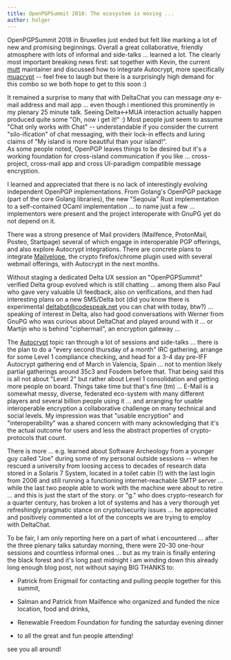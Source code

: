 ```yaml
---
title: OpenPGPSummit 2018: The ecosystem is moving ... 
author: holger
---
```


OpenPGPSummit 2018 in Bruxelles just ended but felt like marking a lot
of new and promising beginnings. Overall a great collaborative, friendly
atmosphere with lots of informal and side-talks ...  learned a lot. 
The clearly most important breaking news first: sat together with Kevin, 
the current [mutt](https://mutt.org) maintainer and discussed how to integrate
Autocrypt, more specifically [muacrypt](https://github.com/hpk42/muacrypt) -- 
feel free to laugh but there is a surprisingly high demand for this 
combo so we both hope to get to this soon :)

It remained a surprise to many that with DeltaChat you can message *any* 
e-mail address and mail app ... even though i mentioned this prominently in my
plenary 25 minute talk. Seeing Delta<->MUA interaction actually happen 
produced quite some "Oh, now i get it!" :) Most people just seem to assume 
"Chat only works with Chat" -- understandable if you consider the
current "silo-ification" of chat messaging, with their lock-in effects
and luring claims of "My island is more beautiful than your island!".  
As some people noted, OpenPGP leaves things to be desired but it's a
working foundation for cross-island communication if you like ... 
cross-project, cross-mail app and cross UI-paradigm compatible 
message encryption.

I learned and appreciated that there is no lack of interestingly evolving 
independent OpenPGP implementations.  From Golang's OpenPGP
package (part of the core Golang libraries), the new "Seqouia" Rust
implementation to a self-contained OCaml implementation ... to name
just a few ... implementors were present and the project interoperate 
with GnuPG yet do not depend on it.

There was a strong presence of Mail providers (Mailfence, ProtonMail, 
Posteo, Startpage) several of which engage in interoperable PGP offerings, 
and also explore Autocrypt integrations.  There are concrete plans 
to integrate [Mailvelope](https://mailvelope.com), the crypto firefox/chrome
plugin used with several webmail offerings, with Autocrypt in the next months.

Without staging a dedicated Delta UX session an "OpenPGPSummit" verified 
Delta group evolved which is still chatting ... among them also Paul who
gave very valuable UI feedback, also on verifications, and then had
interesting plans on a new SMS/Delta bot (did you know there is
experimental deltabot@codespeak.net you can chat with today, btw?) ... 
speaking of interest in Delta, also had good conversations with Werner from GnuPG
who was curious about DeltaChat and played around with it ... or Martijn
who is behind "ciphermail", an encryption gateway ...

The [Autocrypt](https://autocrypt.org) topic ran through a lot of
sessions and side-talks ... there is the plan to do a "every second
thursday of a month" IRC gathering, arrange for some Level 1 compliance
checking, and head for a 3-4 day pre-IFF Autocrypt gathering end of March in
Valencia, Spain ... not to mention likely partial gatherings around 35c3
and Fosdem before that. That being said this is all not about "Level 2" 
but rather about Level 1 consolidation and getting more people on board. 
Things take time but that's fine (tm) ... E-Mail is a somewhat messy,
diverse, federated eco-system with many different players and several billion
people using it ...  and arranging for usable interoperable encryption a
collaborative challenge on many technical and social levels. My impression
was that "usable encryption" and "interoperability" was a shared concern
with many acknowledging that it's the actual outcome for users and less
the abstract properties of crypto-protocols that count.

There is more ... e.g. learned about Software Archeology from a younger
guy called "Joe" during some of my personal outside sessions -- 
when he rescued a university from loosing access to decades of research data 
stored in a Solaris 7 System, located in a toilet cabin (!) with the last 
login from 2006 and still running a functioning internet-reachable SMTP
server ...  while the last two people able to work with the machine were
about to retire ... and this is just the start of the story.
or "g." who does crypto-research for a quarter century, has broken 
a lot of systems and has a very thorough yet refreshingly 
pragmatic stance on crypto/security issues ... he appreciated
and positively commented a lot of the concepts we are trying to
employ with DeltaChat.

To be fair, I am only reporting here on a part of what i encountered ...
after the three plenary talks saturday morning, there were 20-30 one-hour
sessions and countless informal ones ... but as my train is finally
entering the black forest and it's long past midnight i am winding down
this already long enough blog post, not without saying BIG THANKS to:

- Patrick from Enigmail for contacting and pulling people together
  for this summit,

- Salman and Patrick from Mailfence who organized and funded
  the nice location, food and drinks,

- Renewable Freedom Foundation for funding the saturday evening dinner 

- to all the great and fun people attending!

see you all around!
